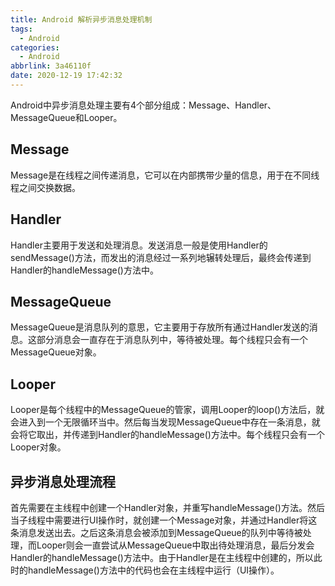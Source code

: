 ```yaml
---
title: Android 解析异步消息处理机制
tags:
  - Android
categories:
  - Android
abbrlink: 3a46110f
date: 2020-12-19 17:42:32
---
```


Android中异步消息处理主要有4个部分组成：Message、Handler、MessageQueue和Looper。

## Message

Message是在线程之间传递消息，它可以在内部携带少量的信息，用于在不同线程之间交换数据。

## Handler

Handler主要用于发送和处理消息。发送消息一般是使用Handler的sendMessage()方法，而发出的消息经过一系列地辗转处理后，最终会传递到Handler的handleMessage()方法中。

## MessageQueue

MessageQueue是消息队列的意思，它主要用于存放所有通过Handler发送的消息。这部分消息会一直存在于消息队列中，等待被处理。每个线程只会有一个MessageQueue对象。

## Looper

Looper是每个线程中的MessageQueue的管家，调用Looper的loop()方法后，就会进入到一个无限循环当中。然后每当发现MessageQueue中存在一条消息，就会将它取出，并传递到Handler的handleMessage()方法中。每个线程只会有一个Looper对象。


## 异步消息处理流程

首先需要在主线程中创建一个Handler对象，并重写handleMessage()方法。然后当子线程中需要进行UI操作时，就创建一个Message对象，并通过Handler将这条消息发送出去。之后这条消息会被添加到MessageQueue的队列中等待被处理，而Looper则会一直尝试从MessageQueue中取出待处理消息，最后分发会Handler的handleMessage()方法中。由于Handler是在主线程中创建的，所以此时的handleMessage()方法中的代码也会在主线程中运行（UI操作）。